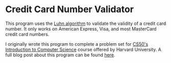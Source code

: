 # Credit Card Number Validator
This program uses the [Luhn algorithm](https://en.wikipedia.org/wiki/Luhn_algorithm) to validate the validity of a credit card number. It only works on American Express, Visa, and most MasterCard credit card numbers.

I originally wrote this program to complete a problem set for [CS50's Introduction to Computer Science](https://www.edx.org/course/introduction-computer-science-harvardx-cs50x) course offered by Harvard University. A full blog post about this program can be found [here](https://chancej715.github.io/posts/credit/credit.html).
